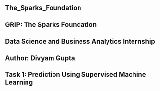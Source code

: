 ## The_Sparks_Foundation
## GRIP: The Sparks Foundation
## Data Science and Business Analytics Internship
## Author: Divyam Gupta
## Task 1: Prediction Using Supervised Machine Learning



